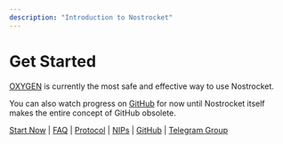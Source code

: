 ```yaml
---
description: "Introduction to Nostrocket"
---
```


# Get Started

[OXYGEN](https://nostrocket.org) is currently the most safe and effective way to use Nostrocket.

You can also watch progress on [GitHub](https://github.com/nostrocket) for now until Nostrocket itself makes the entire concept of GitHub obsolete.

[Start Now](https://nostrocket.org) | [FAQ](/nostrocket/introduction/faq) | [Protocol](//nostrocket/introduction/protocol) | [NIPs](/nips/nips) | [GitHub](https://github.com/nostrocket) | [Telegram Group](https://t.me/nostrocket)